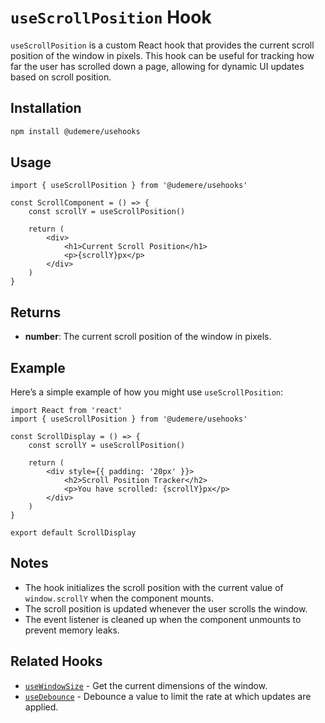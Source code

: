 # `useScrollPosition` Hook

`useScrollPosition` is a custom React hook that provides the current scroll position of the window in pixels. This hook can be useful for tracking how far the user has scrolled down a page, allowing for dynamic UI updates based on scroll position.

## Installation

```bash
npm install @udemere/usehooks
```

## Usage

```tsx
import { useScrollPosition } from '@udemere/usehooks'

const ScrollComponent = () => {
	const scrollY = useScrollPosition()

	return (
		<div>
			<h1>Current Scroll Position</h1>
			<p>{scrollY}px</p>
		</div>
	)
}
```

## Returns

- **number**: The current scroll position of the window in pixels.

## Example

Here’s a simple example of how you might use `useScrollPosition`:

```tsx
import React from 'react'
import { useScrollPosition } from '@udemere/usehooks'

const ScrollDisplay = () => {
	const scrollY = useScrollPosition()

	return (
		<div style={{ padding: '20px' }}>
			<h2>Scroll Position Tracker</h2>
			<p>You have scrolled: {scrollY}px</p>
		</div>
	)
}

export default ScrollDisplay
```

## Notes

- The hook initializes the scroll position with the current value of `window.scrollY` when the component mounts.
- The scroll position is updated whenever the user scrolls the window.
- The event listener is cleaned up when the component unmounts to prevent memory leaks.

## Related Hooks

- [`useWindowSize`](#) - Get the current dimensions of the window.
- [`useDebounce`](#) - Debounce a value to limit the rate at which updates are applied.
